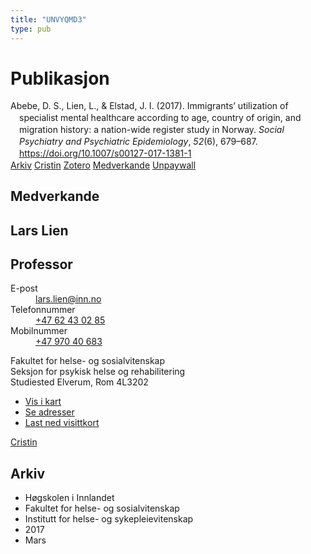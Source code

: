 ```yaml
---
title: "UNVYQMD3"
type: pub
---
```

<h1>Publikasjon</h1>
<article id="csl-bib-container-UNVYQMD3" class="csl-bib-container">
  <div class="csl-bib-body" style="line-height: 1.35; padding-left: 1em; text-indent:-1em;">
  <div class="csl-entry">Abebe, D. S., Lien, L., &amp; Elstad, J. I. (2017). Immigrants&#x2019; utilization of specialist mental healthcare according to age, country of origin, and migration history: a nation-wide register study in Norway. <i>Social Psychiatry and Psychiatric Epidemiology</i>, <i>52</i>(6), 679&#x2013;687. <a href="https://doi.org/10.1007/s00127-017-1381-1">https://doi.org/10.1007/s00127-017-1381-1</a></div>
</div>
  <div class="csl-bib-buttons">
    <a href="#taxonomy-article-UNVYQMD3" class="csl-bib-button">Arkiv</a>
    <a href alt="Cristin URL" class="csl-bib-button">Cristin</a>
    <a href alt="Zotero URL" class="csl-bib-button">Zotero</a>
    <a href="#contributors-article-UNVYQMD3" class="csl-bib-button">Medverkande</a>
    <a href="https://sihf.brage.unit.no/sihf-xmlui/bitstream/11250/2492649/4/Abebe_ImmigrSpecialistMentalServic_R1.pdf" class="csl-bib-button">Unpaywall</a>
  </div>
  <div id="csl-bib-meta-container-UNVYQMD3"></div>
</article>
<div id="csl-bib-meta-UNVYQMD3" class="csl-bib-meta">
  <article id="contributors-article-UNVYQMD3" class="contributors-article">
    <h1>Medverkande</h1>
    <div class="personas">
<div class="vrtx-hinn-person-card">
<div class="photo">
<i class="lar la-user-circle missing-person"></i>
</div>
<div class="info">
<hgroup><h1>Lars Lien</h1>
<h2>Professor</h2>
</hgroup><dl>
<dt>E-post</dt>
<dd>
<a href="mailto:lars.lien@inn.no">lars.lien@inn.no</a>
</dd>
<dt>Telefonnummer</dt>
<dd><a href="tel:+4762430285">
+47 62 43 02 85
</a></dd>
<dt>Mobilnummer</dt>
<dd><a href="tel:+4797040683">
+47 970 40 683
</a></dd>
</dl>
<p>
Fakultet for helse- og sosialvitenskap<br>
Seksjon for psykisk helse og rehabilitering<br>
Studiested Elverum,
Rom 4L3202
</p>
<ul class="vrtx-hinn-links">
<li><a href="https://www.google.com/maps?q=60.88177,11.53669">Vis i kart</a></li>
<li><a href="https://www.inn.no/finn-en-ansatt/lars-lien.html#vrtx-hinn-addresses">Se adresser</a></li>
<li><a href="https://www.inn.no/finn-en-ansatt/lars-lien.html?vrtx=vcf">Last ned visittkort</a></li>
</ul>
</div>
</div>
<a href="https://app.cristin.no/persons/show.jsf?id=14287" alt="Cristin URL" class="personas-cristin">Cristin</a>
</div>
  </article>
  <article id="taxonomy-article-UNVYQMD3" class="taxonomy-article">
    <h1>Arkiv</h1>
    <ul>
      <li>Høgskolen i Innlandet</li>
      <li>Fakultet for helse- og sosialvitenskap</li>
      <li>Institutt for helse- og sykepleievitenskap</li>
      <li>2017</li>
      <li>Mars</li>
    </ul>
  </article>
</div>

